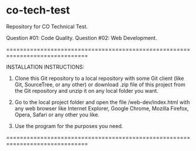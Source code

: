 # co-tech-test

Repository for CO Technical Test.

Question #01: Code Quality.
Question #02: Web Development.

==============================================================================

INSTALLATION INSTRUCTIONS:

1) Clone this Git repository to a local repository with some Git client (like Git, SourceTree, or any other) or download .zip file of this project from the Git repository and unzip it on any local folder you want.

2) Go to the local project folder and open the file /web-dev/index.html with any web browser like Internet Explorer, Google Chrome, Mozilla Firefox, Opera, Safari or any other you like.

3) Use the program for the purposes you need.

==============================================================================
